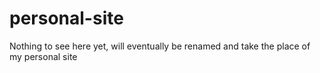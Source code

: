 # personal-site
Nothing to see here yet, will eventually be renamed and take the place of my personal site
